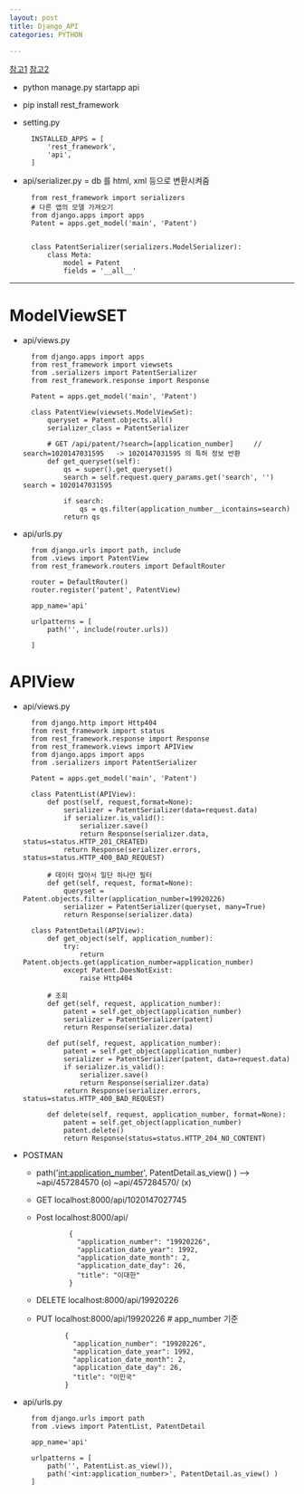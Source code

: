 ```yaml
---
layout: post
title: Django_API
categories: PYTHON

---
```


[참고1]
[참고2]

* python manage.py startapp api
* pip install rest_framework

* setting.py

        INSTALLED_APPS = [
            'rest_framework',   
            'api',
        ]
        

* api/serializer.py  = db 를 html, xml 등으로 변환시켜줌

        from rest_framework import serializers
        # 다른 앱의 모델 가져오기
        from django.apps import apps
        Patent = apps.get_model('main', 'Patent')   


        class PatentSerializer(serializers.ModelSerializer):
            class Meta:
                model = Patent
                fields = '__all__' 

---

# ModelViewSET 
* api/views.py

        from django.apps import apps
        from rest_framework import viewsets
        from .serializers import PatentSerializer 
        from rest_framework.response import Response

        Patent = apps.get_model('main', 'Patent')

        class PatentView(viewsets.ModelViewSet):
            queryset = Patent.objects.all()
            serializer_class = PatentSerializer

            # GET /api/patent/?search=[application_number]     // search=1020147031595   -> 1020147031595 의 특허 정보 반환
            def get_queryset(self):
                qs = super().get_queryset()
                search = self.request.query_params.get('search', '')      search = 1020147031595

                if search:
                    qs = qs.filter(application_number__icontains=search)
                return qs

* api/urls.py

        from django.urls import path, include
        from .views import PatentView
        from rest_framework.routers import DefaultRouter

        router = DefaultRouter()
        router.register('patent', PatentView)

        app_name='api'

        urlpatterns = [
            path('', include(router.urls))

        ]


# APIView
* api/views.py

        from django.http import Http404
        from rest_framework import status
        from rest_framework.response import Response
        from rest_framework.views import APIView
        from django.apps import apps
        from .serializers import PatentSerializer

        Patent = apps.get_model('main', 'Patent')

        class PatentList(APIView):
            def post(self, request,format=None):
                serializer = PatentSerializer(data=request.data)
                if serializer.is_valid():
                    serializer.save()
                    return Response(serializer.data, status=status.HTTP_201_CREATED)
                return Response(serializer.errors, status=status.HTTP_400_BAD_REQUEST)

            # 데이터 많아서 일단 하나만 필터
            def get(self, request, format=None):
                queryset = Patent.objects.filter(application_number=19920226)
                serializer = PatentSerializer(queryset, many=True)
                return Response(serializer.data)

        class PatentDetail(APIView):
            def get_object(self, application_number):
                try:
                    return Patent.objects.get(application_number=application_number)
                except Patent.DoesNotExist:
                    raise Http404

            # 조회
            def get(self, request, application_number):
                patent = self.get_object(application_number)
                serializer = PatentSerializer(patent)
                return Response(serializer.data)

            def put(self, request, application_number):
                patent = self.get_object(application_number)
                serializer = PatentSerializer(patent, data=request.data)
                if serializer.is_valid():
                    serializer.save()
                    return Response(serializer.data)
                return Response(serializer.errors, status=status.HTTP_400_BAD_REQUEST)

            def delete(self, request, application_number, format=None):
                patent = self.get_object(application_number)
                patent.delete()
                return Response(status=status.HTTP_204_NO_CONTENT)
                
* POSTMAN
  * path('<int:application_number>', PatentDetail.as_view() )  --> ~api/457284570 (o) ~api/457284570/ (x) 
  * GET localhost:8000/api/1020147027745
  * Post localhost:8000/api/
  
                {
                  "application_number": "19920226",
                  "application_date_year": 1992,
                  "application_date_month": 2,
                  "application_date_day": 26,
                  "title": "이대한"
                }
                
   * DELETE localhost:8000/api/19920226   
   * PUT    localhost:8000/api/19920226   # app_number 기준      
                
                {
                  "application_number": "19920226",
                  "application_date_year": 1992,
                  "application_date_month": 2,
                  "application_date_day": 26,
                  "title": "이민국"
                }
                
* api/urls.py
 
        from django.urls import path
        from .views import PatentList, PatentDetail

        app_name='api'

        urlpatterns = [
            path('', PatentList.as_view()),
            path('<int:application_number>', PatentDetail.as_view() )
        ]




[참고1]: https://www.django-rest-framework.org/tutorial/2-requests-and-responses/
[참고2]: https://inma.tistory.com/88?category=984128
